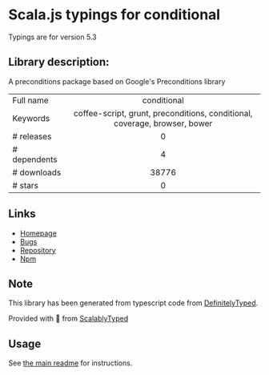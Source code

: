 
# Scala.js typings for conditional

Typings are for version 5.3

## Library description:
A preconditions package based on Google's Preconditions library

|                    |                 |
| ------------------ | :-------------: |
| Full name          | conditional |
| Keywords           | coffee-script, grunt, preconditions, conditional, coverage, browser, bower |
| # releases         | 0 |
| # dependents       | 4 |
| # downloads        | 38776 |
| # stars            | 0 |

## Links
- [Homepage](https://github.com/anshulverma/conditional)
- [Bugs](https://github.com/anshulverma/conditional/issues)
- [Repository](https://github.com/anshulverma/conditional)
- [Npm](https://www.npmjs.com/package/conditional)
    


## Note
This library has been generated from typescript code from [DefinitelyTyped](https://definitelytyped.org).

Provided with :purple_heart: from [ScalablyTyped](https://github.com/oyvindberg/ScalablyTyped)

## Usage
See [the main readme](../../readme.md) for instructions.



